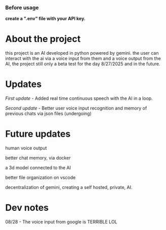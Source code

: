 ### Before usage 
**create a ".env" file with your API key.** 

# About the project

this project is an AI developed in python powered by gemini. the user can interact with the ai via a voice input from them and a voice output from the AI, the project still only a beta test for the day 8/27/2025 and in the future.

# Updates

*First update* - Added real time continuous speech with the AI in a loop.

*Second update* - Better user voice input recognition and memory of previous chats via json files (undergoing)

# Future updates
 
human voice output

better chat memory, via docker

a 3d model connected to the AI

better file organization on vscode

decentralization of gemini, creating a self hosted, private, AI.




# Dev notes

08/28 - The voice input from google is TERRIBLE LOL
